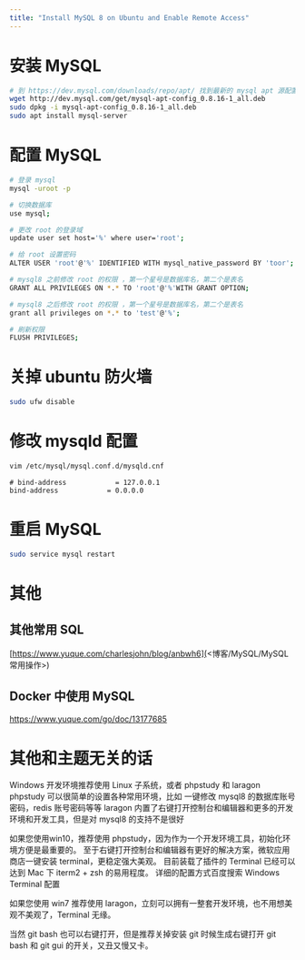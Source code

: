 ```yaml
---
title: "Install MySQL 8 on Ubuntu and Enable Remote Access"
---
```



# 安装 MySQL

```bash
# 到 https://dev.mysql.com/downloads/repo/apt/ 找到最新的 mysql apt 源配置文件下载地址，例如此处 wget 后边的地址
wget http://dev.mysql.com/get/mysql-apt-config_0.8.16-1_all.deb
sudo dpkg -i mysql-apt-config_0.8.16-1_all.deb
sudo apt install mysql-server
```

# 配置 MySQL

```bash
# 登录 mysql
mysql -uroot -p
```

```bash
# 切换数据库
use mysql;

# 更改 root 的登录域
update user set host='%' where user='root';

# 给 root 设置密码
ALTER USER 'root'@'%' IDENTIFIED WITH mysql_native_password BY 'toor';

# mysql8 之前修改 root 的权限 ，第一个星号是数据库名，第二个是表名
GRANT ALL PRIVILEGES ON *.* TO 'root'@'%'WITH GRANT OPTION;

# mysql8 之后修改 root 的权限 ，第一个星号是数据库名，第二个是表名
grant all privileges on *.* to 'test'@'%';

# 刷新权限
FLUSH PRIVILEGES;
```

# 关掉 ubuntu 防火墙

```bash
sudo ufw disable
```

# 修改 mysqld 配置

```bash
vim /etc/mysql/mysql.conf.d/mysqld.cnf
```

```
# bind-address            = 127.0.0.1
bind-address            = 0.0.0.0
```

# 重启 MySQL

```bash
sudo service mysql restart
```

# 其他

## 其他常用 SQL

[https://www.yuque.com/charlesjohn/blog/anbwh6](<博客/MySQL/MySQL 常用操作>)

## Docker 中使用 MySQL

<https://www.yuque.com/go/doc/13177685>

# 其他和主题无关的话

Windows 开发环境推荐使用 Linux 子系统，或者 phpstudy 和 laragon
phpstudy 可以很简单的设置各种常用环境，比如 一键修改 mysql8 的数据库账号密码，redis 账号密码等等
laragon 内置了右键打开控制台和编辑器和更多的开发环境和开发工具，但是对 mysql8 的支持不是很好

如果您使用win10，推荐使用 phpstudy，因为作为一个开发环境工具，初始化环境方便是最重要的。
至于右键打开控制台和编辑器有更好的解决方案，微软应用商店一键安装 terminal，更稳定强大美观。
目前装载了插件的 Terminal 已经可以达到 Mac 下 iterm2 + zsh 的易用程度。
详细的配置方式百度搜索 Windows Terminal 配置

如果您使用 win7 推荐使用 laragon，立刻可以拥有一整套开发环境，也不用想美观不美观了，Terminal 无缘。

当然 git bash 也可以右键打开，但是推荐关掉安装 git 时候生成右键打开 git bash 和 git gui 的开关，又丑又慢又卡。
